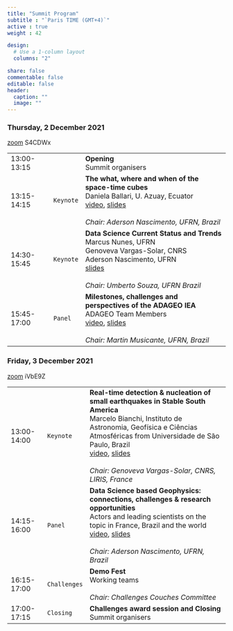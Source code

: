 ```yaml
---
title: "Summit Program"
subtitle : "`Paris TIME (GMT+4)`"
active : true
weight : 42

design:
  # Use a 1-column layout
  columns: "2"

share: false
commentable: false
editable: false
header:
  caption: ""
  image: ""
---
```



### Thursday, 2 December 2021
[zoom](https://cnrs.zoom.us/j/92961033942?pwd=clJTaW1nVVZIL0ZvU1FjZFpSL1dVdz09) S4CDWx

| | | |
|:---|:---|:---|
|13:00-13:15| | **Opening** </br> Summit organisers
|13:15-14:15| `Keynote` | **The what, where and when of the space-time cubes** </br> Daniela Ballari, U. Azuay, Ecuator </br> [video](), [slides]() </br></br> _Chair: Aderson Nascimento, UFRN, Brazil_
|14:30-15:45| `Keynote` | **Data Science Current Status and Trends** </br> Marcus Nunes, UFRN </br> Genoveva Vargas-Solar, CNRS </br> Aderson Nascimento, UFRN </br> [slides]() </br></br> _Chair: Umberto Souza, UFRN Brazil_
|15:45-17:00| `Panel`   |  **Milestones, challenges and perspectives of the ADAGEO IEA** </br> ADAGEO Team Members </br> [video](), [slides]() </br></br> _Chair: Martin Musicante, UFRN, Brazil_




### Friday, 3 December 2021
[zoom](https://cnrs.zoom.us/j/92099130852?pwd=MDFWU250OFdidVhBOE81SDgwU1Y0UT09) iVbE9Z


| | | |
|:---|:---|:---|
|13:00-14:00 | `Keynote` | **Real-time detection & nucleation of small earthquakes in Stable South America** </br> Marcelo Bianchi,  Instituto de Astronomia, Geofísica e Ciências Atmosféricas from Universidade de São Paulo, Brazil  </br> [video](), [slides]() </br></br> _Chair: Genoveva Vargas-Solar, CNRS, LIRIS, France_
|14:15-16:00 | `Panel` | **Data Science based Geophysics: connections, challenges & research opportunities** </br> Actors and leading scientists on the topic in France, Brazil and the world </br> [video](), [slides]() </br></br> _Chair: Aderson Nascimento, UFRN, Brazil_
|16:15-17:00 | `Challenges` | **Demo Fest** </br> Working teams </br></br> _Chair: Challenges Couches Committee_
|17:00-17:15 | `Closing` | **Challenges award session and Closing** </br> Summit organisers
